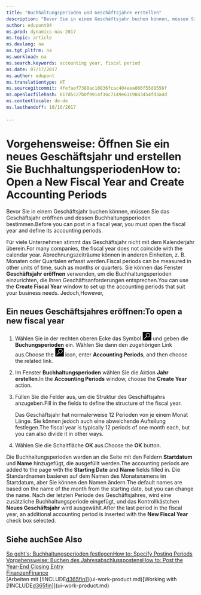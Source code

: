 ```yaml
---
title: "Buchhaltungsperioden und Geschäftsjahre erstellen"
description: "Bevor Sie in einem Geschäftsjahr buchen können, müssen Sie das Geschäftsjahr eröffnen und dessen Buchhaltungsperioden bestimmen."
author: edupont04
ms.prod: dynamics-nav-2017
ms.topic: article
ms.devlang: na
ms.tgt_pltfrm: na
ms.workload: na
ms.search.keywords: accounting year, fiscal period
ms.date: 07/17/2017
ms.author: edupont
ms.translationtype: HT
ms.sourcegitcommit: 4fefaef7380ac10836fcac404eea006f55d8556f
ms.openlocfilehash: 617d5c27b0f9914f36c7149e6119843454fd3a4d
ms.contentlocale: de-de
ms.lasthandoff: 10/16/2017

---
```

# <a name="how-to-open-a-new-fiscal-year-and-create-accounting-periods"></a><span data-ttu-id="62ad7-103">Vorgehensweise: Öffnen Sie ein neues Geschäftsjahr und erstellen Sie Buchhaltungsperioden</span><span class="sxs-lookup"><span data-stu-id="62ad7-103">How to: Open a New Fiscal Year and Create Accounting Periods</span></span>
<span data-ttu-id="62ad7-104">Bevor Sie in einem Geschäftsjahr buchen können, müssen Sie das Geschäftsjahr eröffnen und dessen Buchhaltungsperioden bestimmen.</span><span class="sxs-lookup"><span data-stu-id="62ad7-104">Before you can post in a fiscal year, you must open the fiscal year and define its accounting periods.</span></span>  

<span data-ttu-id="62ad7-105">Für viele Unternehmen stimmt das Geschäftsjahr nicht mit dem Kalenderjahr überein.</span><span class="sxs-lookup"><span data-stu-id="62ad7-105">For many companies, the fiscal year does not coincide with the calendar year.</span></span> <span data-ttu-id="62ad7-106">Abrechnungszeiträume können in anderen Einheiten, z. B. Monaten oder Quartalen erfasst werden.</span><span class="sxs-lookup"><span data-stu-id="62ad7-106">Fiscal periods can be measured in other units of time, such as months or quarters.</span></span> <span data-ttu-id="62ad7-107">Sie können das Fenster **Geschäftsjahr eröffnen** verwenden, um die Buchhaltungsperioden einzurichten, die Ihren Geschäftsanforderungen entsprechen.</span><span class="sxs-lookup"><span data-stu-id="62ad7-107">You can use the **Create Fiscal Year** window to set up the accounting periods that suit your business needs.</span></span> <span data-ttu-id="62ad7-108">Jedoch,</span><span class="sxs-lookup"><span data-stu-id="62ad7-108">However,</span></span>   

## <a name="to-open-a-new-fiscal-year"></a><span data-ttu-id="62ad7-109">Ein neues Geschäftsjahres eröffnen:</span><span class="sxs-lookup"><span data-stu-id="62ad7-109">To open a new fiscal year</span></span>
1. <span data-ttu-id="62ad7-110">Wählen Sie in der rechten oberen Ecke das Symbol ![Nach Seite oder Bericht suchen](media/ui-search/search_small.png "Nach Seite oder Bericht suchen") und geben die **Buchungsperioden** ein. Wählen Sie dann den zugehörigen Link aus.</span><span class="sxs-lookup"><span data-stu-id="62ad7-110">Choose the ![Search for Page or Report](media/ui-search/search_small.png "Search for Page or Report icon") icon, enter **Accounting Periods**, and then choose the related link.</span></span>
2. <span data-ttu-id="62ad7-111">Im Fenster **Buchhaltungsperioden** wählen Sie die Aktion **Jahr erstellen**.</span><span class="sxs-lookup"><span data-stu-id="62ad7-111">In the **Accounting Periods** window, choose the **Create Year** action.</span></span>
3. <span data-ttu-id="62ad7-112">Füllen Sie die Felder aus, um die Struktur des Geschäftsjahrs anzugeben.</span><span class="sxs-lookup"><span data-stu-id="62ad7-112">Fill in the fields to define the structure of the fiscal year.</span></span>

    <span data-ttu-id="62ad7-113">Das Geschäftsjahr hat normalerweise 12 Perioden von je einem Monat Länge. Sie können jedoch auch eine abweichende Aufteilung festlegen.</span><span class="sxs-lookup"><span data-stu-id="62ad7-113">The fiscal year is typically 12 periods of one month each, but you can also divide it in other ways.</span></span>
4. <span data-ttu-id="62ad7-114">Wählen Sie die Schaltfläche **OK** aus.</span><span class="sxs-lookup"><span data-stu-id="62ad7-114">Choose the **OK** button.</span></span>

<span data-ttu-id="62ad7-115">Die Buchhaltungsperioden werden an die Seite mit den Feldern **Startdatum** und **Name** hinzugefügt, die ausgefüllt werden.</span><span class="sxs-lookup"><span data-stu-id="62ad7-115">The accounting periods are added to the page with the **Starting Date** and **Name** fields filled in.</span></span> <span data-ttu-id="62ad7-116">Die Standardnamen basieren auf dem Namen des Monatsnamens im Startdatum, aber Sie können den Namen ändern.</span><span class="sxs-lookup"><span data-stu-id="62ad7-116">The default names are based on the name of the month from the starting date, but you can change the name.</span></span> <span data-ttu-id="62ad7-117">Nach der letzten Periode des Geschäftsjahres, wird eine zusätzliche Buchhaltungsperiode eingefügt, und das Kontrollkästchen **Neues Geschäftsjahr** wird ausgewählt.</span><span class="sxs-lookup"><span data-stu-id="62ad7-117">After the last period in the fiscal year, an additional accounting period is inserted with the **New Fiscal Year** check box selected.</span></span>  


## <a name="see-also"></a><span data-ttu-id="62ad7-118">Siehe auch</span><span class="sxs-lookup"><span data-stu-id="62ad7-118">See Also</span></span>
[<span data-ttu-id="62ad7-119">So geht's: Buchhaltungsperioden festlegen</span><span class="sxs-lookup"><span data-stu-id="62ad7-119">How to: Specify Posting Periods</span></span>](finance-how-specify-posting-periods.md)  
[<span data-ttu-id="62ad7-120">Vorgehensweise: Buchen des Jahresabschlusspostens</span><span class="sxs-lookup"><span data-stu-id="62ad7-120">How to: Post the Year-End Closing Entry</span></span>](year-how-post-year-end-close-entry.md)  
[<span data-ttu-id="62ad7-121">Finanzen</span><span class="sxs-lookup"><span data-stu-id="62ad7-121">Finance</span></span>](finance.md)  
<span data-ttu-id="62ad7-122">[Arbeiten mit [!INCLUDE[d365fin](includes/d365fin_md.md)]](ui-work-product.md)</span><span class="sxs-lookup"><span data-stu-id="62ad7-122">[Working with [!INCLUDE[d365fin](includes/d365fin_md.md)]](ui-work-product.md)</span></span>

